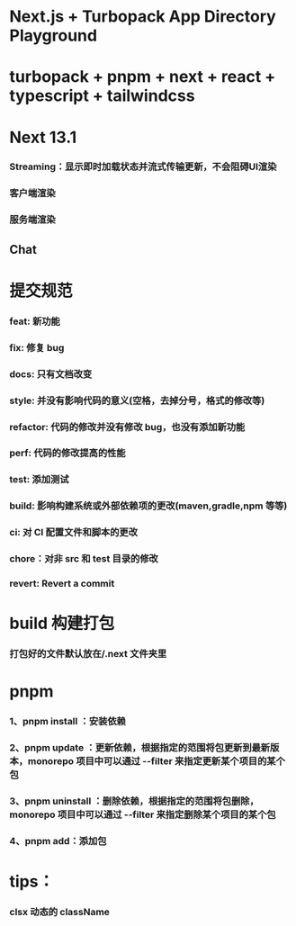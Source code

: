 # Next.js + Turbopack App Directory Playground

# turbopack + pnpm + next + react + typescript + tailwindcss
# Next 13.1 
### Streaming：显示即时加载状态并流式传输更新，不会阻碍UI渲染
### 客户端渲染
### 服务端渲染
## Chat

# 提交规范

### feat: 新功能
### fix: 修复 bug
### docs: 只有文档改变
### style: 并没有影响代码的意义(空格，去掉分号，格式的修改等)
### refactor: 代码的修改并没有修改 bug，也没有添加新功能
### perf: 代码的修改提高的性能
### test: 添加测试
### build: 影响构建系统或外部依赖项的更改(maven,gradle,npm 等等)
### ci: 对 CI 配置文件和脚本的更改
### chore：对非 src 和 test 目录的修改
### revert: Revert a commit

# build 构建打包
### 打包好的文件默认放在/.next 文件夹里

# pnpm

### 1、pnpm install ：安装依赖
### 2、pnpm update ：更新依赖，根据指定的范围将包更新到最新版本，monorepo 项目中可以通过 --filter 来指定更新某个项目的某个包
### 3、pnpm uninstall ：删除依赖，根据指定的范围将包删除，monorepo 项目中可以通过 --filter 来指定删除某个项目的某个包
### 4、pnpm add：添加包

# tips：
### clsx 动态的 className